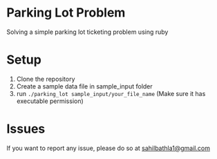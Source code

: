 # Parking Lot Problem

Solving a simple parking lot ticketing problem using ruby

# Setup

1) Clone the repository
2) Create a sample data file in sample_input folder
3) run `./parking_lot sample_input/your_file_name` (Make sure it has executable permission)

# Issues

If you want to report any issue, please do so at sahilbathla1@gmail.com
